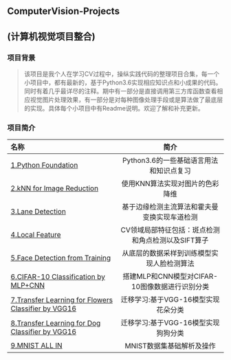 ## ComputerVision-Projects 
## (计算机视觉项目整合)

### 项目背景
>该项目是我个人在学习CV过程中，操纵实践代码的整理项目合集，每一个小项目中，都有最新的，基于Python3.6实现相应知识点和小成果的代码。同时有着几乎最详尽的注释。期中有一部分是直接调用第三方库函数查看相应视觉图片处理效果，有一部分是对每种图像处理手段或是算法做了最底层的实现。具体每个小项目中有Readme说明。欢迎了解和补充更新。

### 项目简介
|名称|简介|
|:-------------|:-------------:|
|[1.Python Foundation](https://github.com/LittleHeap/ComputerVision-Projects/tree/master/1.Python%20Foundation)|Python3.6的一些基础语言用法和知识点复习|
|[2.kNN for Image Reduction](https://github.com/LittleHeap/ComputerVision-Projects/tree/master/2.kNN%20for%20Image%20Reduction)|使用KNN算法实现对图片的色彩降维|
|[3.Lane Detection](https://github.com/LittleHeap/ComputerVision-Projects/tree/master/3.Lane%20Detection)|基于边缘检测主流算法和霍夫曼变换实现车道检测|
|[4.Local Feature](https://github.com/LittleHeap/ComputerVision-Projects/tree/master/4.Local%20Feature)|CV领域局部特征包括：斑点检测和角点检测以及SIFT算子|
|[5.Face Detection from Training](https://github.com/LittleHeap/ComputerVision-Projects/tree/master/5.Face%20Detection%20from%20Training)|从底层的数据采样到训练模型实现人脸检测算法|
|[6.CIFAR-10 Classification by MLP+CNN](https://github.com/LittleHeap/ComputerVision-Projects/tree/master/6.CIFAR-10%20Classification%20by%20MLP%2BCNN)|搭建MLP和CNN模型对CIFAR-10图像数据进行识别分类|
|[7.Transfer Learning for Flowers Classifier by VGG16](https://github.com/LittleHeap/ComputerVision-Projects/tree/master/7.Transfer%20Learning%20for%20Flowers%20Classifier%20by%20VGG16)|迁移学习:基于VGG-16模型实现花朵分类|
|[8.Transfer Learning for Dog Classifier by VGG16](https://github.com/LittleHeap/ComputerVision-Projects/tree/master/8.Transfer%20Learning%20for%20Dog%20Classifier%20by%20VGG16)|迁移学习:基于VGG-16模型实现狗狗分类|
|[9.MNIST ALL IN](https://github.com/LittleHeap/ComputerVision-Projects/tree/master/9.MNIST%20ALL%20IN)|MNIST数据集基础解析及操作|
 	
